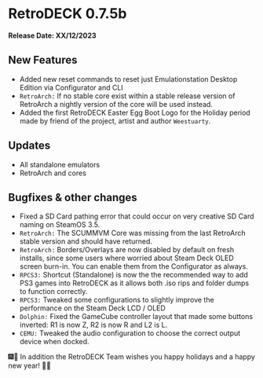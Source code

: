 # RetroDECK 0.7.5b

**Release Date: XX/12/2023**

## New Features

- Added new reset commands to reset just Emulationstation Desktop Edition via Configurator and CLI
- `RetroArch:` If no stable core exist within a stable release version of RetroArch a nightly version of the core will be used instead.
- Added the first RetroDECK Easter Egg Boot Logo for the Holiday period made by friend of the project, artist and author `Weestuarty`.

## Updates

- All standalone emulators
- RetroArch and cores

## Bugfixes & other changes

- Fixed a SD Card pathing error that could occur on very creative SD Card naming on SteamOS 3.5.
- `RetroArch:` The SCUMMVM Core was missing from the last RetroArch stable version and should have returned.
- `RetroArch:` Borders/Overlays are now disabled by default on fresh installs, since some users where worried about Steam Deck OLED screen burn-in. You can enable them from the Configurator as always.
- `RPCS3:` Shortcut (Standalone) is now the the recommended way to add PS3 games into RetroDECK as it allows both .iso rips and folder dumps to function correctly.
- `RPCS3:` Tweaked some configurations to slightly improve the performance on the Steam Deck LCD / OLED
- `Dolphin:` Fixed the GameCube controller layout that made some buttons inverted: R1 is now Z, R2 is now R and L2 is L.
- `CEMU:` Tweaked the audio configuration to choose the correct output device when docked.

🎆🤶 In addition the RetroDECK Team wishes you happy holidays and a happy new year! 🎅🎇
